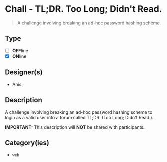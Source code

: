 # Chall - TL;DR. Too Long; Didn't Read.

> A challenge involving breaking an ad-hoc password hashing scheme.

## Type

- [ ] **OFF**line
- [X] **ON**line

## Designer(s)

- Anis

## Description

A challenge involving breaking an ad-hoc password hashing scheme to login as a valid user into a forum called TL;DR. (Too Long; Didn't Read.).

**IMPORTANT:** This description will **NOT** be shared with participants.

## Category(ies)

- `web`
